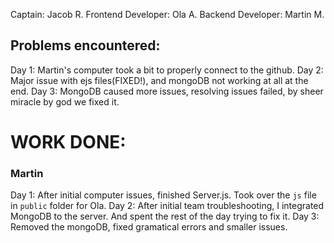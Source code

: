Captain: Jacob R.
Frontend Developer: Ola A.
Backend Developer: Martin M.

## Problems encountered:

Day 1: Martin's computer took a bit to properly connect to the github.
Day 2: Major issue with ejs files(FIXED!), and mongoDB not working at all at the end.
Day 3: MongoDB caused more issues, resolving issues failed, by sheer miracle by god we fixed it.

# WORK DONE:

### Martin
Day 1: After initial computer issues, finished Server.js. Took over the `js` file in `public` folder for Ola.
Day 2: After initial team troubleshooting, I integrated MongoDB to the server. And spent the rest of the day trying to fix it.
Day 3: Removed the mongoDB, fixed gramatical errors and smaller issues.